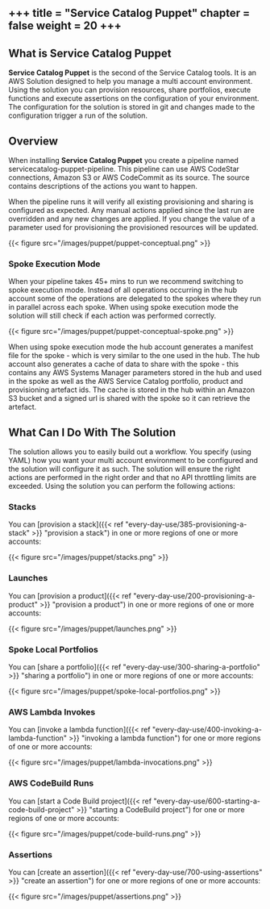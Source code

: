 +++
title = "Service Catalog Puppet"
chapter = false
weight = 20
+++
---

## What is Service Catalog Puppet

**Service Catalog Puppet** is the second of the Service Catalog tools.  It is an AWS Solution designed to help you 
manage a multi account environment. Using the solution you can provision resources, share portfolios, execute functions
and execute assertions on the configuration of your environment.  The configuration for the solution is stored in git
and changes made to the configuration trigger a run of the solution.

## Overview

When installing **Service Catalog Puppet** you create a pipeline named servicecatalog-puppet-pipeline.  This pipeline
can use AWS CodeStar connections, Amazon S3 or AWS CodeCommit as its source.  The source contains descriptions of the 
actions you want to happen.

When the pipeline runs it will verify all existing provisioning and sharing is configured as expected.  Any manual 
actions applied since the last run are overridden and any new changes are applied.  If you change the value of a 
parameter used for provisioning the provisioned resources will be updated.

{{< figure src="/images/puppet/puppet-conceptual.png" >}}

### Spoke Execution Mode
When your pipeline takes 45+ mins to run we recommend switching to spoke execution mode.  Instead of all operations 
occurring in the hub account some of the operations are delegated to the spokes where they run in parallel across each 
spoke.  When using spoke execution mode the solution will still check if each action was performed correctly.

{{< figure src="/images/puppet/puppet-conceptual-spoke.png" >}}

When using spoke execution mode the hub account generates a manifest file for the spoke - which is very similar to the
one used in the hub.  The hub account also generates a cache of data to share with the spoke - this contains any AWS 
Systems Manager parameters stored in the hub and used in the spoke as well as the AWS Service Catalog portfolio, product 
and provisioning artefact ids.  The cache is stored in the hub within an Amazon S3 bucket and a signed url is shared
with the spoke so it can retrieve the artefact.

## What Can I Do With The Solution

The solution allows you to easily build out a workflow.  You specify (using YAML) how you want your multi account 
environment to be configured and the solution will configure it as such.  The solution will ensure the right actions
are performed in the right order and that no API throttling limits are exceeded.  Using the solution you can perform
the following actions:

### Stacks
You can [provision a stack]({{< ref "every-day-use/385-provisioning-a-stack" >}} "provision a stack") in one or more 
regions of one or more accounts:

{{< figure src="/images/puppet/stacks.png" >}}

### Launches
You can [provision a product]({{< ref "every-day-use/200-provisioning-a-product" >}} "provision a product") in one or 
more regions of one or more accounts:

{{< figure src="/images/puppet/launches.png" >}}

### Spoke Local Portfolios
You can [share a portfolio]({{< ref "every-day-use/300-sharing-a-portfolio" >}} "sharing a portfolio") in one or
more regions of one or more accounts:

{{< figure src="/images/puppet/spoke-local-portfolios.png" >}}

### AWS Lambda Invokes
You can [invoke a lambda function]({{< ref "every-day-use/400-invoking-a-lambda-function" >}} "invoking a lambda function") for one or
more regions of one or more accounts:

{{< figure src="/images/puppet/lambda-invocations.png" >}}

### AWS CodeBuild Runs
You can [start a Code Build project]({{< ref "every-day-use/600-starting-a-code-build-project" >}} "starting a CodeBuild project") for one or
more regions of one or more accounts:

{{< figure src="/images/puppet/code-build-runs.png" >}}

### Assertions
You can [create an assertion]({{< ref "every-day-use/700-using-assertions" >}} "create an assertion") for one or
more regions of one or more accounts:

{{< figure src="/images/puppet/assertions.png" >}}
